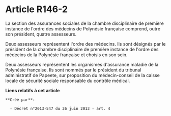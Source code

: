 # Article R146-2

La  section des assurances sociales de la chambre disciplinaire de première  instance de l'ordre des médecins de Polynésie
française comprend, outre  son président, quatre assesseurs.

Deux assesseurs représentent l'ordre des  médecins. Ils sont désignés par le président de la chambre disciplinaire  de
première instance de l'ordre des médecins de la Polynésie française  et choisis en son sein.

Deux assesseurs représentent les organismes  d'assurance maladie de la Polynésie française. Ils sont nommés par le  président
du tribunal administratif de Papeete, sur proposition du  médecin-conseil de la caisse locale de sécurité sociale responsable
du  contrôle médical.

**Liens relatifs à cet article**

	**Créé par**:

	  - Décret n°2013-547 du 26 juin 2013 - art. 4
